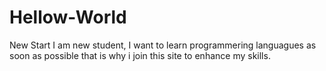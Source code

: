 # Hellow-World
New Start
I am new student, I want to learn programmering languagues as soon as possible that is why i join this site to enhance my skills.
